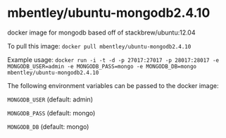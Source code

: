 mbentley/ubuntu-mongodb2.4.10
==================

docker image for mongodb
based off of stackbrew/ubuntu:12.04

To pull this image:
`docker pull mbentley/ubuntu-mongodb2.4.10`

Example usage:
`docker run -i -t -d -p 27017:27017 -p 28017:28017 -e MONGODB_USER=admin -e MONGODB_PASS=mongo -e MONGODB_DB=mongo mbentley/ubuntu-mongodb2.4.10`

The following environment variables can be passed to the docker image:

`MONGODB_USER` (default: admin)

`MONGODB_PASS` (default: mongo)

`MONGODB_DB` (default: mongo)
